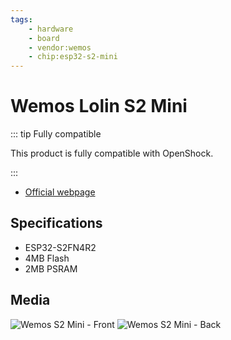 ```yaml
---
tags:
    - hardware
    - board
    - vendor:wemos
    - chip:esp32-s2-mini
---
```


# Wemos Lolin S2 Mini

::: tip Fully compatible

This product is fully compatible with OpenShock.

:::
- [Official webpage](https://www.wemos.cc/en/latest/s2/s2_mini.html)

## Specifications

- ESP32-S2FN4R2
- 4MB Flash
- 2MB PSRAM

## Media

![Wemos S2 Mini - Front](../../../static/boards/wemos-s2-mini/front.jpg)
![Wemos S2 Mini - Back](../../../static/boards/wemos-s2-mini/back.jpg)
